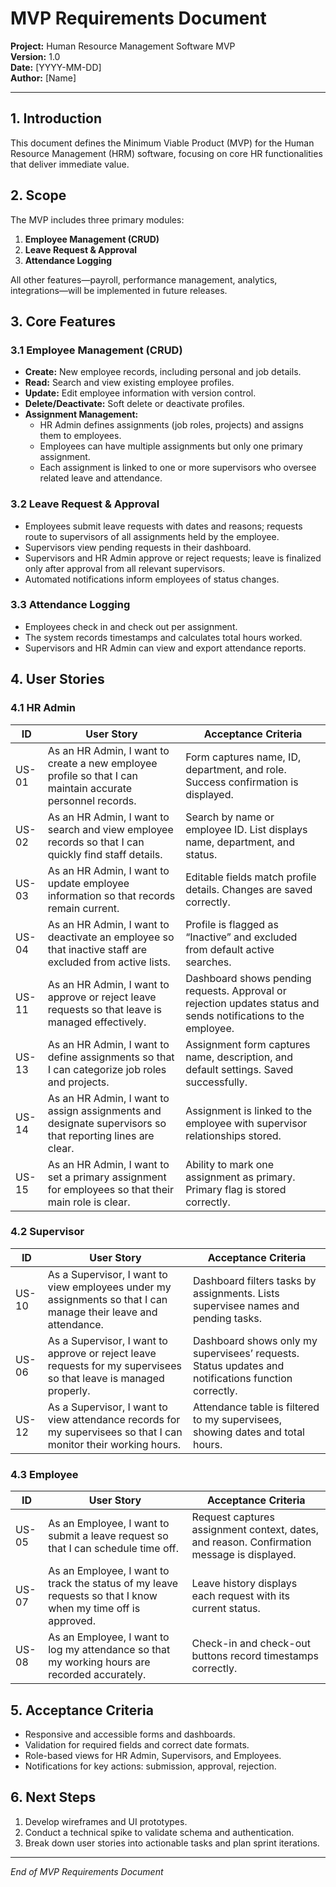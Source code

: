 # MVP Requirements Document

**Project:** Human Resource Management Software MVP  
**Version:** 1.0  
**Date:** [YYYY-MM-DD]  
**Author:** [Name]

---

## 1. Introduction
This document defines the Minimum Viable Product (MVP) for the Human Resource Management (HRM) software, focusing on core HR functionalities that deliver immediate value.

## 2. Scope
The MVP includes three primary modules:

1. **Employee Management (CRUD)**
2. **Leave Request & Approval**
3. **Attendance Logging**

All other features—payroll, performance management, analytics, integrations—will be implemented in future releases.

## 3. Core Features

### 3.1 Employee Management (CRUD)
- **Create:** New employee records, including personal and job details.
- **Read:** Search and view existing employee profiles.
- **Update:** Edit employee information with version control.
- **Delete/Deactivate:** Soft delete or deactivate profiles.
- **Assignment Management:**
  - HR Admin defines assignments (job roles, projects) and assigns them to employees.
  - Employees can have multiple assignments but only one primary assignment.
  - Each assignment is linked to one or more supervisors who oversee related leave and attendance.

### 3.2 Leave Request & Approval
- Employees submit leave requests with dates and reasons; requests route to supervisors of all assignments held by the employee.
- Supervisors view pending requests in their dashboard.
- Supervisors and HR Admin approve or reject requests; leave is finalized only after approval from all relevant supervisors.
- Automated notifications inform employees of status changes.

### 3.3 Attendance Logging
- Employees check in and check out per assignment.
- The system records timestamps and calculates total hours worked.
- Supervisors and HR Admin can view and export attendance reports.

## 4. User Stories

### 4.1 HR Admin

| ID    | User Story                                                                                                       | Acceptance Criteria                                                                                               |
|-------|-------------------------------------------------------------------------------------------------------------------|-------------------------------------------------------------------------------------------------------------------|
| US-01 | As an HR Admin, I want to create a new employee profile so that I can maintain accurate personnel records.        | Form captures name, ID, department, and role. Success confirmation is displayed.                                   |
| US-02 | As an HR Admin, I want to search and view employee records so that I can quickly find staff details.              | Search by name or employee ID. List displays name, department, and status.                                        |
| US-03 | As an HR Admin, I want to update employee information so that records remain current.                            | Editable fields match profile details. Changes are saved correctly.                                               |
| US-04 | As an HR Admin, I want to deactivate an employee so that inactive staff are excluded from active lists.          | Profile is flagged as “Inactive” and excluded from default active searches.                                        |
| US-11 | As an HR Admin, I want to approve or reject leave requests so that leave is managed effectively.                  | Dashboard shows pending requests. Approval or rejection updates status and sends notifications to the employee.   |
| US-13 | As an HR Admin, I want to define assignments so that I can categorize job roles and projects.                    | Assignment form captures name, description, and default settings. Saved successfully.                              |
| US-14 | As an HR Admin, I want to assign assignments and designate supervisors so that reporting lines are clear.        | Assignment is linked to the employee with supervisor relationships stored.                                        |
| US-15 | As an HR Admin, I want to set a primary assignment for employees so that their main role is clear.               | Ability to mark one assignment as primary. Primary flag is stored correctly.                                      |

### 4.2 Supervisor

| ID    | User Story                                                                                                       | Acceptance Criteria                                                                                               |
|-------|-------------------------------------------------------------------------------------------------------------------|-------------------------------------------------------------------------------------------------------------------|
| US-10 | As a Supervisor, I want to view employees under my assignments so that I can manage their leave and attendance.   | Dashboard filters tasks by assignments. Lists supervisee names and pending tasks.                                 |
| US-06 | As a Supervisor, I want to approve or reject leave requests for my supervisees so that leave is managed properly. | Dashboard shows only my supervisees’ requests. Status updates and notifications function correctly.               |
| US-12 | As a Supervisor, I want to view attendance records for my supervisees so that I can monitor their working hours. | Attendance table is filtered to my supervisees, showing dates and total hours.                                   |

### 4.3 Employee

| ID    | User Story                                                                                                       | Acceptance Criteria                                                                                               |
|-------|-------------------------------------------------------------------------------------------------------------------|-------------------------------------------------------------------------------------------------------------------|
| US-05 | As an Employee, I want to submit a leave request so that I can schedule time off.                                 | Request captures assignment context, dates, and reason. Confirmation message is displayed.                        |
| US-07 | As an Employee, I want to track the status of my leave requests so that I know when my time off is approved.     | Leave history displays each request with its current status.                                                      |
| US-08 | As an Employee, I want to log my attendance so that my working hours are recorded accurately.                     | Check-in and check-out buttons record timestamps correctly.                                                       |

## 5. Acceptance Criteria
- Responsive and accessible forms and dashboards.
- Validation for required fields and correct date formats.
- Role-based views for HR Admin, Supervisors, and Employees.
- Notifications for key actions: submission, approval, rejection.

## 6. Next Steps
1. Develop wireframes and UI prototypes.
2. Conduct a technical spike to validate schema and authentication.
3. Break down user stories into actionable tasks and plan sprint iterations.

---

*End of MVP Requirements Document*

